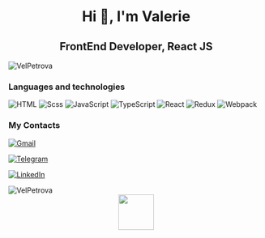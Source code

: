 <h1 align="center">Hi 👋, I'm Valerie</h1>
<h2 align="center">FrontEnd Developer, React JS</h2> 

<p align="left"> <img src="https://komarev.com/ghpvc/?username=PetrovaValerie&label=Profile%20views&color=ff69b4&style=flat" alt="VelPetrova"/> </p>
<h3>Languages and technologies</h3>

![HTML](https://img.shields.io/badge/-HTML5-090909?style=for-the-badge&logo=HTML5)
![Scss](https://img.shields.io/badge/-scss-090909?style=for-the-badge&logo=sass)
![JavaScript](https://img.shields.io/badge/-javasript-090909?style=for-the-badge&logo=javascript)
![TypeScript](https://img.shields.io/badge/-typescript-090909?style=for-the-badge&logo=typescript)
![React](https://img.shields.io/badge/-React-090909?style=for-the-badge&logo=react)
![Redux](https://img.shields.io/badge/-Redux-090909?style=for-the-badge&logo=redux)
![Webpack](https://img.shields.io/badge/-Webpack-090909?style=for-the-badge&logo=webpack)

<h3>My Contacts</h3>

[![Gmail](https://img.shields.io/badge/-gmail-090909?style=for-the-badge&logo=gmail)](mailto:valeriepetrova20@gmail.com)

[![Telegram](https://img.shields.io/badge/-telegram-090909?style=for-the-badge&logo=telegram)](https://VelPetrova.t.me)

[![LinkedIn](https://img.shields.io/badge/-Linkedin-090909?style=for-the-badge&logo=linkedin)](https://www.linkedin.com/in/valeria-petrova-453603243/)


<div>
    <img align="center" src="https://github-readme-stats-sigma-five.vercel.app/api/top-langs?username=PetrovaValerie&show_icons=true&locale=en&layout=compact&theme=radical" alt="VelPetrova" />
</div>

<div align="center">
    <img src="https://camo.githubusercontent.com/b0fa06ee100360ae8811a115c133de7848891e3b/68747470733a2f2f6769746875622e6769746875626173736574732e636f6d2f696d616765732f6d6f6e612d776869737065722e676966" width="70" height="70" />
</div>
